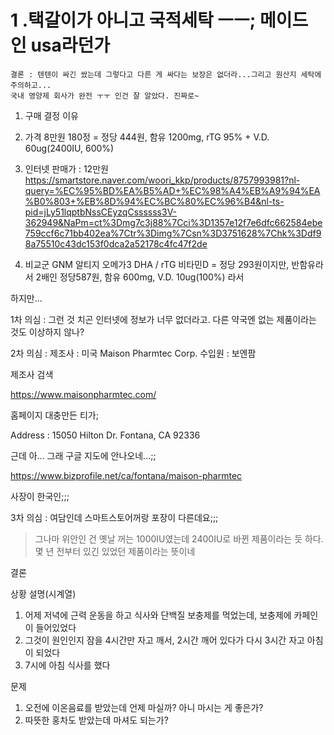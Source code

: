 # 1 .택갈이가 아니고 국적세탁 ㅡㅡ; 메이드 인 usa라던가

```
결론 : 텐텐이 싸긴 쌌는데 그렇다고 다른 게 싸다는 보장은 없더라...그리고 원산지 세탁에 주의하고...
국내 영양제 회사가 완전 ㅜㅜ 인건 잘 알았다. 진짜로~
```

1. 구매 결정 이유
2. 가격 8만원 180정 = 정당 444원, 함유 1200mg, rTG 95% + V.D. 60ug(2400IU, 600%)
3. 인터넷 판매가 : 12만원
https://smartstore.naver.com/woori_kkp/products/8757993981?nl-query=%EC%95%BD%EA%B5%AD+%EC%98%A4%EB%A9%94%EA%B0%803+%EB%8D%94%EC%BC%80%EC%96%B4&nl-ts-pid=jLy51lqptbNssCEyzqCssssss3V-362949&NaPm=ct%3Dmg7c3j88%7Cci%3D1357e12f7e6dfc662584ebe759ccf6c71bb402ea%7Ctr%3Dimg%7Csn%3D3751628%7Chk%3Ddf98a75510c43dc153f0dca2a52178c4fc47f2de

4. 비교군 GNM 알티지 오메가3 DHA / rTG 비타민D = 정당 293원이지만, 반함유라서 2배인 정당587원, 함유 600mg, V.D. 10ug(100%)
라서 


하지만...

1차 의심 : 그런 것 치곤 인터넷에 정보가 너무 없더라고. 다른 약국엔 없는 제품이라는 것도 이상하지 않나? 

2차 의심 : 제조사 : 미국 Maison Pharmtec Corp. 수입원 : 보엔팜

제조사 검색 

https://www.maisonpharmtec.com/

홈페이지 대충만든 티가;

Address : 15050 Hilton Dr. Fontana, CA 92336

근데 아... 그래 구글 지도에 안나오네...;;

https://www.bizprofile.net/ca/fontana/maison-pharmtec

사장이 한국인;;;

3차 의심 : 여담인데 스마트스토어꺼랑 포장이 다른데요;;;

>그나마 위안인 건 옛날 꺼는 1000IU였는데 2400IU로 바뀐 제품이라는 듯 하다. 몇 년 전부터 있긴 있었던 제품이라는 뜻이네



결론


상황 설명(시계열)
1. 어제 저녁에 근력 운동을 하고 식사와 단백질 보충제를 먹었는데, 보충제에 카페인이 들어있었다
2. 그것이 원인인지 잠을 4시간만 자고 깨서, 2시간 깨어 있다가 다시 3시간 자고 아침이 되었다
3. 7시에 아침 식사를 했다

문제 
1. 오전에 이온음료를 받았는데 언제 마실까? 아니 마시는 게 좋은가?
2. 따뜻한 홍차도 받았는데 마셔도 되는가?
